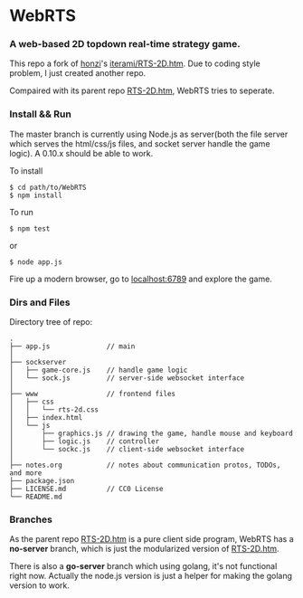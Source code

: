 # WebRTS
### A web-based 2D topdown real-time strategy game.

This repo a fork of [honzi](https://github.com/honzi)'s [iterami/RTS-2D.htm](https://github.com/iterami/RTS-2D.htm). Due to coding style problem, I just created another repo.

Compaired with its parent repo [RTS-2D.htm](https://github.com/iterami/RTS-2D.htm), WebRTS tries to seperate.

### Install && Run

The master branch is currently using Node.js as server(both the file server which serves the html/css/js files, and socket server handle the game logic). A 0.10.x should be able to work.

To install
~~~
$ cd path/to/WebRTS
$ npm install
~~~

To run
~~~
$ npm test
~~~
or
~~~
$ node app.js
~~~

Fire up a modern browser, go to [localhost:6789](http://localhost:6789) and explore the game.

### Dirs and Files

Directory tree of repo:
~~~
.
├── app.js              // main
│
├── sockserver
│   ├── game-core.js    // handle game logic
│   └── sock.js         // server-side websocket interface
│
├── www                 // frontend files
│   ├── css
│   │   └── rts-2d.css
│   ├── index.html
│   └── js
│       ├── graphics.js // drawing the game, handle mouse and keyboard
│       ├── logic.js    // controller
│       └── sockc.js    // client-side websocket interface
│
├── notes.org           // notes about communication protos, TODOs, and more
├── package.json
├── LICENSE.md          // CC0 License
└── README.md
~~~

### Branches

As the parent repo [RTS-2D.htm](https://github.com/iterami/RTS-2D.htm) is a pure client side program, WebRTS has a __no-server__ branch, which is just the modularized version of [RTS-2D.htm](https://github.com/iterami/RTS-2D.htm).

There is also a __go-server__ branch which using golang, it's not functional right now. Actually the node.js version is just a helper for making the golang version to work.
